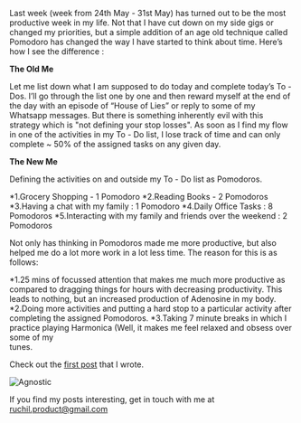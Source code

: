 Last week (week from 24th May - 31st May) has turned out to be the most productive week in my life. Not that I have cut down on my side gigs or changed my priorities, but a simple addition of an age old technique called Pomodoro has changed the way I have started to think about time. Here’s how I see the difference : 

**The Old Me**

Let me list down what I am supposed to do today and complete today’s To - Dos. I’ll go through the list one by one and then reward myself at the end of the day with an episode of “House of Lies” or reply to some of my Whatsapp messages. But there is something inherently evil with this strategy which is "not defining your stop losses". As soon as I find my flow in one of  the activities in  my To - Do list, I lose track of time and can only complete ~ 50% of the assigned tasks on any given day. 

**The New Me**

Defining the activities on and outside my To - Do list as Pomodoros. 

*1.Grocery Shopping - 1 Pomodoro 
*2.Reading Books - 2 Pomodoros 
*3.Having a chat with my family : 1 Pomodoro 
*4.Daily Office Tasks : 8 Pomodoros
*5.Interacting with my family and friends over the weekend : 2 Pomodoros 

Not only has thinking in Pomodoros made me more productive, but also helped me do a lot more work in a lot less time. The reason for this is as follows: 

*1.25 mins of focussed attention that makes me much more productive as compared to dragging things for hours with 
  decreasing productivity. This leads to nothing, but an increased production of Adenosine in my body. 
*2.Doing more activities and putting a hard stop to a particular activity after completing the assigned Pomodoros.
*3.Taking 7 minute breaks in which I practice playing Harmonica (Well, it makes me feel relaxed and obsess over some of my   
  tunes.

  Check out the [first post][jekyll-firstpost] that I wrote. 

![Agnostic](https://23ruchil.github.io/Blog/assets/agnostic.png)


If you find my posts interesting, get in touch with me at ruchil.product@gmail.com

[jekyll-firstpost]: https://23ruchil.github.io/Blog/2020/05/19/Differentiating-Yourself-Through-Social-Media.html
